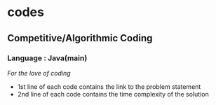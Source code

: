 # codes
## Competitive/Algorithmic Coding 
### Language : Java(main)
*For the love of coding*

- 1st line of each code contains the link to the problem statement
- 2nd line of each code contains the time complexity of the solution
